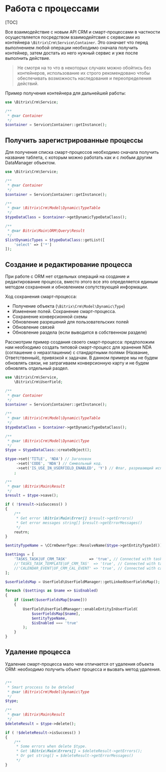 # Работа с процессами

[TOC]

Все взаимодействие с новым API CRM и смарт-процессами в частности осуществляется посредством взаимодейтсвия с сервисами из контейнера `\Bitrix\Crm\Service\Container`. Это означает что перед выполнением любой операции необходимо сначала получить контейнер, затем достать из него нужный сервис и уже после выполнить действие.
>Не смотря на то что в некоторых случаях можно обойтись без контейнеров, использование их строго рекомендовано чтобы обеспечивать возможность наследования и переопределения действий.

Пример получения контейнера для дальнейшей работы:

```php
use \Bitrix\Crm\Service;

/**
 * @var Container
 */
$container = Service\Container::getInstance();
```

## Получить зарегистрированные процессы

Для получения списка смарт-процессов необходимо сначала получить название таблета, с которым можно работать как и с любым другим DataManager объектом.

```php
use \Bitrix\Crm\Service;

/**
 * @var Container
 */
$container = Service\Container::getInstance();

/**
 * @var \Bitrix\Crm\Model\Dynamic\TypeTable
 */
$typeDataClass = $container->getDynamicTypeDataClass();

/**
 * @var Bitrix\Main\ORM\Query\Result
 */
$listDynamicTypes = $typeDataClass::getList([
    'select' => ['*']
]);
```

## Создание и редактирование процесса

При работе с ORM нет отдельных операций на создание и редактирование процесса, вместо этого все это определяется единым методом сохранения и обновлением сопутствующей информации.

Ход сохранения смарт-процесса:
- Получение объекта (`\Bitrix\Crm\Model\Dynamic\Type`)
- Изменение полей. Сохранение смарт-процесса.
- Сохранение конверсионной схемы
- Обновление разрешений для пользовательских полей
- Обновление связей 
- Обновление раздела (если выводится в собственном разделе)

Рассмотрим пример создания своего смарт-процесса: предположим нам необходимо создать типовой смарт-процесс для хранения NDA (соглашение о неразглашении) с стандартными полями (Название, Ответственный), привязкой к задачам. В данном примере мы не будем обновлять связи, не затрагиваем конверсионную карту и не будем обновлять отдельный раздел.

```php
use \Bitrix\Crm\Service,
    \Bitrix\Crm\UserField;

/**
 * @var Container
 */
$container = Service\Container::getInstance();

/**
 * @var \Bitrix\Crm\Model\Dynamic\TypeTable
 */
$typeDataClass = $container->getDynamicTypeDataClass();

/**
 * @var \Bitrix\Crm\Model\Dynamic\Type
 */
$type = $typeDataClass::createObject();

$type->set('TITLE', 'NDA') // Заголовок
     ->set('CODE', 'NDA') // Символьный код.
     ->set('IS_USE_IN_USERFIELD_ENABLED', 'Y') // Флаг, разрешающий использование польз.полей.
    ;

/**
 * @var \Bitrix\Main\Result
 */
$result = $type->save();

if ( !$result->isSuccess() )
{
    /**
     * Get error \Bitrix\Main\Error[] $result->getErrors()
     * Get error messages string[] $result->getErrorMessages()
     */
    reutrn;
}

$entityTypeName = \CCrmOwnerType::ResolveName($type->getEntityTypeId());

$settings = [
    'TASKS_TASK|UF_CRM_TASK'          => 'true', // Connected with task
    //'TASKS_TASK_TEMPLATE|UF_CRM_TAS'  => 'true', // Connected with task template
    //'CALENDAR_EVENT|UF_CRM_CAL_EVENT' => 'true', // Connected with calendar event
];

$userFieldsMap = UserField\UserFieldManager::getLinkedUserFieldsMap();

foreach ($settings as $name => $isEnabled)
{
    if (isset($userFieldsMap[$name]))
    {
        UserField\UserFieldManager::enableEntityInUserField(
            $userFieldsMap[$name],
            $entityTypeName,
            $isEnabled === 'true'
        );
    }
}
```

## Удаление процесса

Удаление смарт-процесса мало чем отличается от удаления объекта ORM: необходимо получить объект процесса и вызвать метод удаления.

```php

/**
 * Smart proccess to be deteled
 * @var \Bitrix\Crm\Model\Dynamic\Type
 */
$type;

/**
 * @var \Bitrix\Main\Result
 */
$deleteResult = $type->delete();

if ( !$deleteResult->isSuccess() )
{
    /**
     * Some errors when delete $type.
     * Get \Bitrix\Main\Errors[] = $deleteResult->getErrors();
     * Or get string[] = $deleteResult->getErrorMessages()
     */
}
```